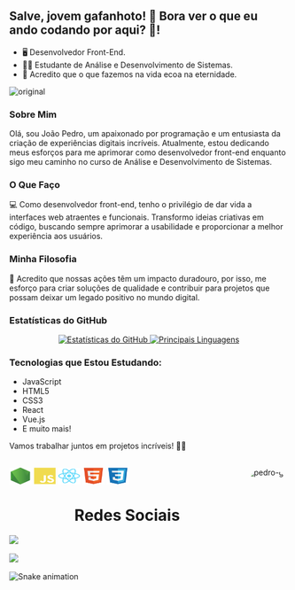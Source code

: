 ## Salve, jovem gafanhoto! 🦗 Bora ver o que eu ando codando por aqui? 👀! 

- 🖥️ Desenvolvedor Front-End.
- 🧑‍💻 Estudante de Análise e Desenvolvimento de Sistemas.
- 🚀 Acredito que o que fazemos na vida ecoa na eternidade.

![original](https://user-images.githubusercontent.com/84733192/181079494-dd9f2c04-d580-4afd-b14e-bc311629a928.gif)

### Sobre Mim

Olá, sou João Pedro, um apaixonado por programação e um entusiasta da criação de experiências digitais incríveis. Atualmente, estou dedicando meus esforços para me aprimorar como desenvolvedor front-end enquanto sigo meu caminho no curso de Análise e Desenvolvimento de Sistemas.

### O Que Faço

💻 Como desenvolvedor front-end, tenho o privilégio de dar vida a interfaces web atraentes e funcionais. Transformo ideias criativas em código, buscando sempre aprimorar a usabilidade e proporcionar a melhor experiência aos usuários.

### Minha Filosofia

🚀 Acredito que nossas ações têm um impacto duradouro, por isso, me esforço para criar soluções de qualidade e contribuir para projetos que possam deixar um legado positivo no mundo digital.

### Estatísticas do GitHub

<div align="center">
  <a href="https://beacons.ai/aesir0101">
    <img height="180em" src="https://github-readme-stats.vercel.app/api?username=aesir0101&show_icons=true&theme=tokyonight&include_all_commits=true&count_private=true" alt="Estatísticas do GitHub">
  </a>
  <a href="https://beacons.ai/aesir0101">
    <img height="180em" src="https://github-readme-stats.vercel.app/api/top-langs/?username=aesir0101&layout=compact&langs_count=16&theme=tokyonight" alt="Principais Linguagens">
  </a>
</div>

### Tecnologias que Estou Estudando:

- JavaScript
- HTML5
- CSS3
- React
- Vue.js
- E muito mais!

Vamos trabalhar juntos em projetos incríveis! 👨‍💻

  <div style="display: inline_block"><br> 
    <img align="center" height="30" width="40" alt="nodejs-icon" src="https://raw.githubusercontent.com/devicons/devicon/master/icons/nodejs/nodejs-original.svg">
    <img align="center" height="30" width="40" alt="js-icon"  src="https://raw.githubusercontent.com/devicons/devicon/master/icons/javascript/javascript-plain.svg">
    <img align="center" height="30" width="40" alt="react-icon" src="https://raw.githubusercontent.com/devicons/devicon/master/icons/react/react-original.svg">
    <img align="center" height="30" width="40" alt="html-icon" src="https://raw.githubusercontent.com/devicons/devicon/master/icons/html5/html5-original.svg">
    <img align="center" height="30" width="40" alt="css-icon" src="https://raw.githubusercontent.com/devicons/devicon/master/icons/css3/css3-original.svg">
    <img align="right" alt="pedro-gif" height="150" style="border-radius:50px;" src="https://i.giphy.com/media/yYSSBtDgbbRzq/giphy.webp">

  
###
  <h1 align="center">Redes Sociais</h1>

   <a href="https://www.instagram.com/aesir0101/" target="_blank"><img src="https://img.shields.io/badge/-Instagram-%23E4405F?style=for-the-badge&logo=instagram&logoColor=white" target="_blank"></a>

  <a href="https://www.linkedin.com/in/ximenesjpdq/" target="_blank"><img src="https://img.shields.io/badge/-LinkedIn-%230077B5?style=for-the-badge&logo=linkedin&logoColor=white" target="_blank"></a> 
    </a>  
  
 </div>


![Snake animation](https://github.com/LuigiGF/LuigiGF/blob/output/github-contribution-grid-snake.svg)


